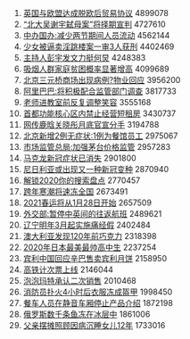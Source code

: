 1. [英国与欧盟达成脱欧后贸易协议](http://www.baidu.com/baidu?cl=3&tn=SE_baiduhomet8_jmjb7mjw&rsv_dl=fyb_top&fr=top1000&wd=%D3%A2%B9%FA%D3%EB%C5%B7%C3%CB%B4%EF%B3%C9%CD%D1%C5%B7%BA%F3%C3%B3%D2%D7%D0%AD%D2%E9) 4899078
1. [“北大吴谢宇弑母案”将择期宣判](http://www.baidu.com/baidu?cl=3&tn=SE_baiduhomet8_jmjb7mjw&rsv_dl=fyb_top&fr=top1000&wd=%A1%B0%B1%B1%B4%F3%CE%E2%D0%BB%D3%EE%DF%B1%C4%B8%B0%B8%A1%B1%BD%AB%D4%F1%C6%DA%D0%FB%C5%D0) 4727610
1. [中办国办:减少两节期间人员流动](http://www.baidu.com/baidu?cl=3&tn=SE_baiduhomet8_jmjb7mjw&rsv_dl=fyb_top&fr=top1000&wd=%D6%D0%B0%EC%B9%FA%B0%EC%3A%BC%F5%C9%D9%C1%BD%BD%DA%C6%DA%BC%E4%C8%CB%D4%B1%C1%F7%B6%AF) 4562144
1. [少女被逼卖淫跳楼案一审3人获刑](http://www.baidu.com/baidu?cl=3&tn=SE_baiduhomet8_jmjb7mjw&rsv_dl=fyb_top&fr=top1000&wd=%C9%D9%C5%AE%B1%BB%B1%C6%C2%F4%D2%F9%CC%F8%C2%A5%B0%B8%D2%BB%C9%F33%C8%CB%BB%F1%D0%CC) 4402469
1. [主持人彭宇发文力挺何炅](http://www.baidu.com/baidu?cl=3&tn=SE_baiduhomet8_jmjb7mjw&rsv_dl=fyb_top&fr=top1000&wd=%D6%F7%B3%D6%C8%CB%C5%ED%D3%EE%B7%A2%CE%C4%C1%A6%CD%A6%BA%CE%EA%C1) 4248383
1. [吸烟人群家庭贫困概率显著增高](http://www.baidu.com/baidu?cl=3&tn=SE_baiduhomet8_jmjb7mjw&rsv_dl=fyb_top&fr=top1000&wd=%CE%FC%D1%CC%C8%CB%C8%BA%BC%D2%CD%A5%C6%B6%C0%A7%B8%C5%C2%CA%CF%D4%D6%F8%D4%F6%B8%DF) 4099689
1. [北京三元桥商场出现病例?物业回应](http://www.baidu.com/baidu?cl=3&tn=SE_baiduhomet8_jmjb7mjw&rsv_dl=fyb_top&fr=top1000&wd=%B1%B1%BE%A9%C8%FD%D4%AA%C7%C5%C9%CC%B3%A1%B3%F6%CF%D6%B2%A1%C0%FD%3F%CE%EF%D2%B5%BB%D8%D3%A6) 3956200
1. [阿里巴巴:将积极配合监管部门调查](http://www.baidu.com/baidu?cl=3&tn=SE_baiduhomet8_jmjb7mjw&rsv_dl=fyb_top&fr=top1000&wd=%B0%A2%C0%EF%B0%CD%B0%CD%3A%BD%AB%BB%FD%BC%AB%C5%E4%BA%CF%BC%E0%B9%DC%B2%BF%C3%C5%B5%F7%B2%E9) 3817733
1. [老师进教室前反复调整笑容](http://www.baidu.com/baidu?cl=3&tn=SE_baiduhomet8_jmjb7mjw&rsv_dl=fyb_top&fr=top1000&wd=%C0%CF%CA%A6%BD%F8%BD%CC%CA%D2%C7%B0%B7%B4%B8%B4%B5%F7%D5%FB%D0%A6%C8%DD) 3555168
1. [首都功能核心区内禁止经营短租房](http://www.baidu.com/baidu?cl=3&tn=SE_baiduhomet8_jmjb7mjw&rsv_dl=fyb_top&fr=top1000&wd=%CA%D7%B6%BC%B9%A6%C4%DC%BA%CB%D0%C4%C7%F8%C4%DA%BD%FB%D6%B9%BE%AD%D3%AA%B6%CC%D7%E2%B7%BF) 3430737
1. [网传鹿晗关晓彤月底官宣分手](http://www.baidu.com/baidu?cl=3&tn=SE_baiduhomet8_jmjb7mjw&rsv_dl=fyb_top&fr=top1000&wd=%CD%F8%B4%AB%C2%B9%EA%CF%B9%D8%CF%FE%CD%AE%D4%C2%B5%D7%B9%D9%D0%FB%B7%D6%CA%D6) 3194788
1. [北京新增2例无症状:1例为餐馆员工](http://www.baidu.com/baidu?cl=3&tn=SE_baiduhomet8_jmjb7mjw&rsv_dl=fyb_top&fr=top1000&wd=%B1%B1%BE%A9%D0%C2%D4%F62%C0%FD%CE%DE%D6%A2%D7%B4%3A1%C0%FD%CE%AA%B2%CD%B9%DD%D4%B1%B9%A4) 2975067
1. [市场监管总局:加强茅台价格监管](http://www.baidu.com/baidu?cl=3&tn=SE_baiduhomet8_jmjb7mjw&rsv_dl=fyb_top&fr=top1000&wd=%CA%D0%B3%A1%BC%E0%B9%DC%D7%DC%BE%D6%3A%BC%D3%C7%BF%C3%A9%CC%A8%BC%DB%B8%F1%BC%E0%B9%DC) 2957283
1. [马克龙新冠症状已消失](http://www.baidu.com/baidu?cl=3&tn=SE_baiduhomet8_jmjb7mjw&rsv_dl=fyb_top&fr=top1000&wd=%C2%ED%BF%CB%C1%FA%D0%C2%B9%DA%D6%A2%D7%B4%D2%D1%CF%FB%CA%A7) 2901800
1. [尼日利亚或出现又一种新冠变种](http://www.baidu.com/baidu?cl=3&tn=SE_baiduhomet8_jmjb7mjw&rsv_dl=fyb_top&fr=top1000&wd=%C4%E1%C8%D5%C0%FB%D1%C7%BB%F2%B3%F6%CF%D6%D3%D6%D2%BB%D6%D6%D0%C2%B9%DA%B1%E4%D6%D6) 2870940
1. [解锁2020你的搜索盘点](http://www.baidu.com/baidu?cl=3&tn=SE_baiduhomet8_jmjb7mjw&rsv_dl=fyb_top&fr=top1000&wd=%BD%E2%CB%F82020%C4%E3%B5%C4%CB%D1%CB%F7%C5%CC%B5%E3) 2770457
1. [跨年寒潮将速冻全国](http://www.baidu.com/baidu?cl=3&tn=SE_baiduhomet8_jmjb7mjw&rsv_dl=fyb_top&fr=top1000&wd=%BF%E7%C4%EA%BA%AE%B3%B1%BD%AB%CB%D9%B6%B3%C8%AB%B9%FA) 2673491
1. [2021春运将从1月28日开始](http://www.baidu.com/baidu?cl=3&tn=SE_baiduhomet8_jmjb7mjw&rsv_dl=fyb_top&fr=top1000&wd=2021%B4%BA%D4%CB%BD%AB%B4%D31%D4%C228%C8%D5%BF%AA%CA%BC) 2657509
1. [外交部:暂停中英间的往返航班](http://www.baidu.com/baidu?cl=3&tn=SE_baiduhomet8_jmjb7mjw&rsv_dl=fyb_top&fr=top1000&wd=%CD%E2%BD%BB%B2%BF%3A%D4%DD%CD%A3%D6%D0%D3%A2%BC%E4%B5%C4%CD%F9%B7%B5%BA%BD%B0%E0) 2489621
1. [辽宁明年3月起实施痛经假](http://www.baidu.com/baidu?cl=3&tn=SE_baiduhomet8_jmjb7mjw&rsv_dl=fyb_top&fr=top1000&wd=%C1%C9%C4%FE%C3%F7%C4%EA3%D4%C2%C6%F0%CA%B5%CA%A9%CD%B4%BE%AD%BC%D9) 2402484
1. [澳大利亚发现120年前巧克力](http://www.baidu.com/baidu?cl=3&tn=SE_baiduhomet8_jmjb7mjw&rsv_dl=fyb_top&fr=top1000&wd=%B0%C4%B4%F3%C0%FB%D1%C7%B7%A2%CF%D6120%C4%EA%C7%B0%C7%C9%BF%CB%C1%A6) 2318398
1. [2020年日本最美最帅高中生](http://www.baidu.com/baidu?cl=3&tn=SE_baiduhomet8_jmjb7mjw&rsv_dl=fyb_top&fr=top1000&wd=2020%C4%EA%C8%D5%B1%BE%D7%EE%C3%C0%D7%EE%CB%A7%B8%DF%D6%D0%C9%FA) 2237254
1. [宾利中国回应辛巴售卖宾利月饼](http://www.baidu.com/baidu?cl=3&tn=SE_baiduhomet8_jmjb7mjw&rsv_dl=fyb_top&fr=top1000&wd=%B1%F6%C0%FB%D6%D0%B9%FA%BB%D8%D3%A6%D0%C1%B0%CD%CA%DB%C2%F4%B1%F6%C0%FB%D4%C2%B1%FD) 2158950
1. [高铁计次票上线](http://www.baidu.com/baidu?cl=3&tn=SE_baiduhomet8_jmjb7mjw&rsv_dl=fyb_top&fr=top1000&wd=%B8%DF%CC%FA%BC%C6%B4%CE%C6%B1%C9%CF%CF%DF) 2146044
1. [泡泡玛特承认二次销售](http://www.baidu.com/baidu?cl=3&tn=SE_baiduhomet8_jmjb7mjw&rsv_dl=fyb_top&fr=top1000&wd=%C5%DD%C5%DD%C2%EA%CC%D8%B3%D0%C8%CF%B6%FE%B4%CE%CF%FA%CA%DB) 2010468
1. [消防员扑火4小时后衣服冻成盔甲](http://www.baidu.com/baidu?cl=3&tn=SE_baiduhomet8_jmjb7mjw&rsv_dl=fyb_top&fr=top1000&wd=%CF%FB%B7%C0%D4%B1%C6%CB%BB%F04%D0%A1%CA%B1%BA%F3%D2%C2%B7%FE%B6%B3%B3%C9%BF%F8%BC%D7) 1998450
1. [餐车人员在静音车厢停止产品介绍](http://www.baidu.com/baidu?cl=3&tn=SE_baiduhomet8_jmjb7mjw&rsv_dl=fyb_top&fr=top1000&wd=%B2%CD%B3%B5%C8%CB%D4%B1%D4%DA%BE%B2%D2%F4%B3%B5%CF%E1%CD%A3%D6%B9%B2%FA%C6%B7%BD%E9%C9%DC) 1872198
1. [俄罗斯数千条鱼冻在冰层中](http://www.baidu.com/baidu?cl=3&tn=SE_baiduhomet8_jmjb7mjw&rsv_dl=fyb_top&fr=top1000&wd=%B6%ED%C2%DE%CB%B9%CA%FD%C7%A7%CC%F5%D3%E3%B6%B3%D4%DA%B1%F9%B2%E3%D6%D0) 1861006
1. [父亲摆摊照顾因病沉睡女儿12年](http://www.baidu.com/baidu?cl=3&tn=SE_baiduhomet8_jmjb7mjw&rsv_dl=fyb_top&fr=top1000&wd=%B8%B8%C7%D7%B0%DA%CC%AF%D5%D5%B9%CB%D2%F2%B2%A1%B3%C1%CB%AF%C5%AE%B6%F912%C4%EA) 1733016